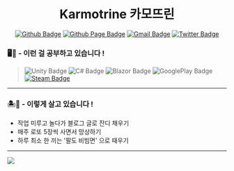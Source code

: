 <h1 align = "center">
    Karmotrine 카모뜨린
</h1>

<div align = center>
    
[![Github Badge](https://img.shields.io/badge/-GitHub-000000?style=flat&logo=github&logoColor=white)](https://github.com/Ttmdacl) 
[![Github Page Badge](https://img.shields.io/badge/Blog-181717?style=flat&logo=github&logoColor=white)](https://Ttmdacl.github.io) 
[![Gmail Badge](https://img.shields.io/badge/Gmail-EA4335?style=flate&logo=gmail&logoColor=white)](mailto:ttmdacl4444@gmail.com) 
[![Twitter Badge](https://img.shields.io/badge/Twitter-1DA1F2?style=flat&logo=twitter&logoColor=white)](https://twitter.com/Ttmdacl) 
</div>

### 🖥️🤪 - 이런 걸 공부하고 있습니다 !
> ![Unity Badge](https://img.shields.io/badge/Unity-FFFFFF?style=flat&logo=Unity&logoColor=black)
![C# Badge](https://img.shields.io/badge/C%23-684D95?style=flat&logo=c-sharp&logoColor=white)
![Blazor Badge](https://img.shields.io/badge/Blazor-512BD4?style=flat&logo=Blazor&logoColor=white)
![GooglePlay Badge](https://img.shields.io/badge/GooglePlay-414141?style=flat&logo=GooglePlay&logoColor=white)
[![Steam Badge](https://img.shields.io/badge/VRCWorld-USharp-000000?style=flat&logo=Steam&logoColor=white)](https://vrchat.com/home/user/usr_22099a07-e926-4751-85be-e5c9d528b28a)

<!-- ![C++ Badge](https://img.shields.io/badge/C%2B%2B-00599C?style=flat&logo=cplusplus&logoColor=white) -->
<!-- ![Git Badge](https://img.shields.io/badge/Git-F05032?style=flat&logo=git&logoColor=white) -->
<!-- ![Blender Badge](https://img.shields.io/badge/Blender-F5792A?style=flat&logo=Blender&logoColor=white) -->

<!-- ![Unreal Engine Badge](https://img.shields.io/badge/UnrealEngine-0E1128?style=flat&logo=UnrealEngine&logoColor=white) -->
<!-- ![C Badge](https://img.shields.io/badge/C-A8B9CC?style=flat&logo=c&logoColor=white) -->

---

### 🏝️🗿 - 이렇게 살고 있습니다 !
* 작업 미루고 놀다가 블로그 글로 잔디 채우기  
* 매주 로또 5장씩 사면서 망상하기  
* 하루 최소 한 끼는 '팔도 비빔면' 으로 때우기

---
<div>
    <img src="https://github-readme-stats-sigma-five.vercel.app/api?username=Ttmdacl&hide=issues,contribs&show_icons=true&theme=city_lights"/><br>
    <!--
    <a href = 'https://solved.ac/mascari4615'>
        <img src="http://mazassumnida.wtf/api/v2/generate_badge?boj=mascari4615">
    </a>
    -->
</div>

<!-- 스타일 참고 : https://zzsza.github.io/development/2020/07/10/make-github-profile-readme/ -->

<!-- 사이트 : https://github.com/anuraghazra/github-readme-stats/blob/master/themes/README.md -->
<!-- 사이트 : https://shields.io/ -->
<!-- 사이트 : https://simpleicons.org/ -->
<!-- 사이트 : https://github.com/simple-icons/simple-icons/blob/develop/slugs.md -->
